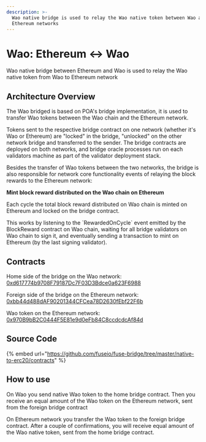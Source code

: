 ```yaml
---
description: >-
  Wao native bridge is used to relay the Wao native token between Wao and
  Ethereum networks
---
```


# Wao: Ethereum ↔ Wao

Wao native bridge between Ethereum and Wao is used to relay the Wao native token from Wao to Ethereum network

## Architecture Overview

The Wao bridged is based on POA's bridge implementation, it is used to transfer Wao tokens between the Wao chain and the Ethereum network.

Tokens sent to the respective bridge contract on one network \(whether it's Wao or Ethereum\) are "locked" in the bridge, "unlocked" on the other network bridge and transferred to the sender. The bridge contracts are deployed on both networks, and bridge oracle processes run on each validators machine as part of the validator deployment stack.

Besides the transfer of Wao tokens between the two networks, the bridge is also responsible for network core functionality events of relaying the block rewards to the Ethereum network:

**Mint block reward distributed on the Wao chain on Ethereum**

Each cycle the total block reward distributed on Wao chain is minted on Ethereum and locked on the bridge contract.

This works by listening to the \`RewardedOnCycle\` event emitted by the BlockReward contract on Wao chain, waiting for all bridge validators on Wao chain to sign it, and eventually sending a transaction to mint on Ethereum \(by the last signing validator\).

## Contracts

Home side of the bridge on the Wao network: [0xd617774b9708F79187Dc7F03D3Bdce0a623F6988](https://explorer.waoscan.com/address/0xd617774b9708F79187Dc7F03D3Bdce0a623F6988/transactions)

Foreign side of the bridge on the Ethereum network: [0xbb44d488dAF90201344CFCea78D2630fEbf22F6b](https://explorer.waoscan.com/address/0xbb44d488dAF90201344CFCea78D2630fEbf22F6b/transactions)

Wao token on the Ethereum network: [0x970B9bB2C0444F5E81e9d0eFb84C8ccdcdcAf84d](https://etherscan.io/token/0x970b9bb2c0444f5e81e9d0efb84c8ccdcdcaf84d)

## Source Code

{% embed url="https://github.com/fuseio/fuse-bridge/tree/master/native-to-erc20/contracts" %}

## How to use

On Wao you send native Wao token to the home bridge contract. Then you receive an equal amount of the Wao token on the Ethereum network, sent from the foreign bridge contract

On Ethereum network you transfer the Wao token to the foreign bridge contract. After a couple of confirmations, you will receive equal amount of the Wao native token, sent from the home bridge contract.

#### 

